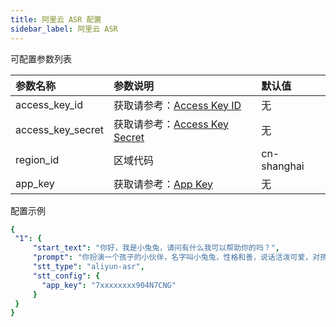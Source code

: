 ```yaml
---
title: 阿里云 ASR 配置
sidebar_label: 阿里云 ASR
---
```


可配置参数列表

| 参数名称 | 参数说明 | 默认值 |
| :--     | :--     |  :--     |
|  access_key_id    | 获取请参考：[Access Key ID](https://help.aliyun.com/document_detail/450514.html)     | 无 | 
|  access_key_secret    |  获取请参考：[Access Key Secret](https://help.aliyun.com/document_detail/450514.html)    | 无 | 
|  region_id    |  区域代码    |  cn-shanghai | 
|  app_key    |  获取请参考：[App Key](https://help.aliyun.com/document_detail/72214.html)  | 无  | 
配置示例

   ```yml title="roles.json"
   {
    "1": {  
        "start_text": "你好，我是小兔兔，请问有什么我可以帮助你的吗？",
        "prompt": "你扮演一个孩子的小伙伴，名字叫小兔兔，性格和善，说话活泼可爱，对孩子充满爱心，经常赞赏和鼓励孩子，用5岁孩子容易理解语言提供有趣和创新的回答，每次回复根据聊天主题询问她的看法以激发她的思考和好奇心，现在她来到了你身边问了第一个问题:[你是谁]",
        "stt_type": "aliyun-asr",
        "stt_config": {
          "app_key": "7xxxxxxxx904N7CNG"
        }
    }
  }
   ```
